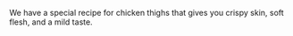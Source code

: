 We have a special recipe for chicken thighs that gives you crispy skin, soft flesh, and a mild taste.